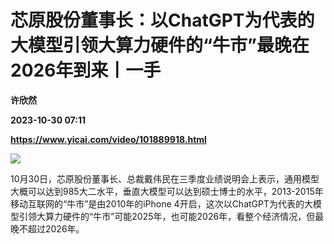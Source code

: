 # 芯原股份董事长：以ChatGPT为代表的大模型引领大算力硬件的“牛市”最晚在2026年到来丨一手
**许欣然**

**2023-10-30 07:11**

**https://www.yicai.com/video/101889918.html**

![](http://imgcdn.yicai.com/vms-new/2023/10/92b2270f-809e-4c14-a027-49afa7b83399.png) 

10月30日，芯原股份董事长、总裁戴伟民在三季度业绩说明会上表示，通用模型大概可以达到985大二水平，垂直大模型可以达到硕士博士的水平，2013-2015年移动互联网的“牛市”是由2010年的iPhone 4开启，这次以ChatGPT为代表的大模型引领大算力硬件的“牛市”可能2025年，也可能2026年，看整个经济情况，但最晚不超过2026年。